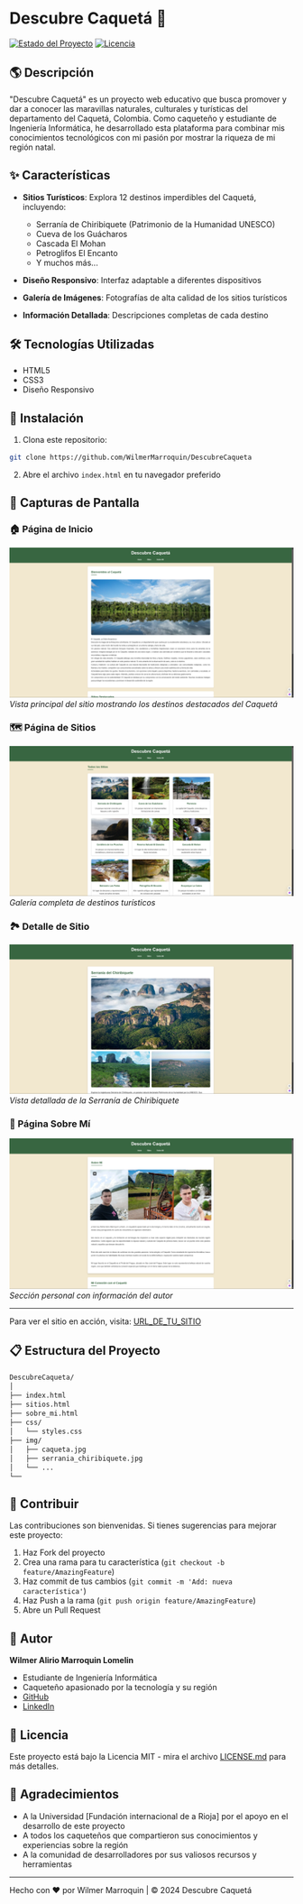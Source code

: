 # Descubre Caquetá 🌿

[![Estado del Proyecto](https://img.shields.io/badge/Estado-En%20Desarrollo-green)]()
[![Licencia](https://img.shields.io/badge/Licencia-MIT-blue.svg)]()

## 🌎 Descripción

"Descubre Caquetá" es un proyecto web educativo que busca promover y dar a conocer las maravillas naturales, culturales y turísticas del departamento del Caquetá, Colombia. Como caqueteño y estudiante de Ingeniería Informática, he desarrollado esta plataforma para combinar mis conocimientos tecnológicos con mi pasión por mostrar la riqueza de mi región natal.

## ✨ Características

- **Sitios Turísticos**: Explora 12 destinos imperdibles del Caquetá, incluyendo:
  - Serranía de Chiribiquete (Patrimonio de la Humanidad UNESCO)
  - Cueva de los Guácharos
  - Cascada El Mohan
  - Petroglifos El Encanto
  - Y muchos más...

- **Diseño Responsivo**: Interfaz adaptable a diferentes dispositivos
- **Galería de Imágenes**: Fotografías de alta calidad de los sitios turísticos
- **Información Detallada**: Descripciones completas de cada destino

## 🛠️ Tecnologías Utilizadas

- HTML5
- CSS3
- Diseño Responsivo

## 🚀 Instalación

1. Clona este repositorio:
```bash
git clone https://github.com/WilmerMarroquin/DescubreCaqueta
```

2. Abre el archivo `index.html` en tu navegador preferido

## 📸 Capturas de Pantalla

### 🏠 Página de Inicio
![Página de Inicio](screenshots/home.png)
*Vista principal del sitio mostrando los destinos destacados del Caquetá*

### 🗺️ Página de Sitios
![Página de Sitios](screenshots/sitios.png)
*Galería completa de destinos turísticos*

### 🏞️ Detalle de Sitio
![Detalle de Chiribiquete](screenshots/chiribiquete-detalles.png)
*Vista detallada de la Serranía de Chiribiquete*

### 👤 Página Sobre Mí
![Sobre Mí](screenshots/sobre-mi.png)
*Sección personal con información del autor*

---

Para ver el sitio en acción, visita: [URL_DE_TU_SITIO](https://descubrecaquetawm.onrender.com/index.html)

## 📋 Estructura del Proyecto

```
DescubreCaqueta/
│
├── index.html
├── sitios.html
├── sobre_mi.html
├── css/
│   └── styles.css
├── img/
│   ├── caqueta.jpg
│   ├── serrania_chiribiquete.jpg
│   └── ...
└── 
```

## 🤝 Contribuir

Las contribuciones son bienvenidas. Si tienes sugerencias para mejorar este proyecto:

1. Haz Fork del proyecto
2. Crea una rama para tu característica (`git checkout -b feature/AmazingFeature`)
3. Haz commit de tus cambios (`git commit -m 'Add: nueva característica'`)
4. Haz Push a la rama (`git push origin feature/AmazingFeature`)
5. Abre un Pull Request

## 👤 Autor

**Wilmer Alirio Marroquin Lomelin**
- Estudiante de Ingeniería Informática
- Caqueteño apasionado por la tecnología y su región
- [GitHub](https://github.com/WilmerMarroquin)
- [LinkedIn](https://www.linkedin.com/in/wilmer-alirio-marroquin-lomelin-443231218/)

## 📝 Licencia

Este proyecto está bajo la Licencia MIT - mira el archivo [LICENSE.md](LICENSE.md) para más detalles.

## 🙏 Agradecimientos

- A la Universidad [Fundación internacional de a Rioja] por el apoyo en el desarrollo de este proyecto
- A todos los caqueteños que compartieron sus conocimientos y experiencias sobre la región
- A la comunidad de desarrolladores por sus valiosos recursos y herramientas

---
Hecho con ❤️ por Wilmer Marroquin | © 2024 Descubre Caquetá